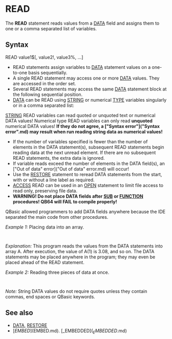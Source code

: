 # READ

The **READ** statement reads values from a [DATA](DATA.md) field and assigns them to one or a comma separated list of variables.

  

## Syntax

READ value1$[, value2!, value3%, ...]
  

* READ statements assign variables to [DATA](DATA.md) statement values on a one-to-one basis sequentially.
* A single READ statement may access one or more [DATA](DATA.md) values. They are accessed in the order set.
* Several READ statements may access the same [DATA](DATA.md) statement block at the following sequential position.
* [DATA](DATA.md) can be READ using [STRING](STRING.md) or numerical [TYPE](TYPE.md) variables singularly or in a comma separated list:

[STRING](STRING.md) READ variables can read quoted or unquoted text or numerical DATA values!
Numerical type READ variables can only read **unquoted** numerical DATA values!
**If they do not agree, a ["Syntax error"]("Syntax error".md) may result when run reading string data as numerical values!**
* If the number of variables specified is fewer than the number of elements in the DATA statement(s), subsequent READ statements begin reading data at the next unread element. If there are no subsequent READ statements, the extra data is ignored.
* If variable reads exceed the number of elements in the DATA field(s), an ["Out of data" error]("Out of data" error.md) will occur!
* Use the [RESTORE](RESTORE.md) statement to reread DATA statements from the start, with or without a line label as required.
* [ACCESS](ACCESS.md) READ can be used in an [OPEN](OPEN.md) statement to limit file access to read only, preserving file data.
* **WARNING! Do not place DATA fields after [SUB](SUB.md) or [FUNCTION](FUNCTION.md) procedures! QB64 will FAIL to compile properly!**

QBasic allowed programmers to add DATA fields anywhere because the IDE separated the main code from other procedures.
  

*Example 1:* Placing data into an array.

``` [DIM](DIM.md) A(10) AS [SINGLE](SINGLE.md) [FOR](FOR.md) I = 1 [TO](TO.md) 10    READ A(I) [NEXT](NEXT.md) I [FOR](FOR.md) J = 1 [TO](TO.md) 10    [PRINT](PRINT.md) A(J); [NEXT](NEXT.md) [END](END.md)  [DATA](DATA.md) 3.08, 5.19, 3.12, 3.98, 4.24 [DATA](DATA.md) 5.08, 5.55, 4.00, 3.16, 3.37  
```

```  3.08  5.19  3.12  3.98  4.24  5.08  5.55  4  3.16  3.37  
```

*Explanation:* This program reads the values from the DATA statements into array A. After execution, the value of A(1) is 3.08, and so on. The DATA statements may be placed anywhere in the program; they may even be placed ahead of the READ statement.
  

*Example 2:* Reading three pieces of data at once.

```  PRINT " CITY ", " STATE  ", " ZIP"  PRINT [STRING$](STRING$.md)(30, "-")  'divider    READ C$, S$, Z&  PRINT C$, S$, Z&   [DATA](DATA.md) "DENVER,", COLORADO, 80211  
```

```   CITY        STATE       ZIP  ------------------------------  DENVER,     COLORADO     80211  
```

*Note:* String DATA values do not require quotes unless they contain commas, end spaces or QBasic keywords.
  

## See also

* [DATA](DATA.md), [RESTORE](RESTORE.md)
* [$EMBED]($EMBED.md). [_EMBEDDED$](_EMBEDDED$.md)
